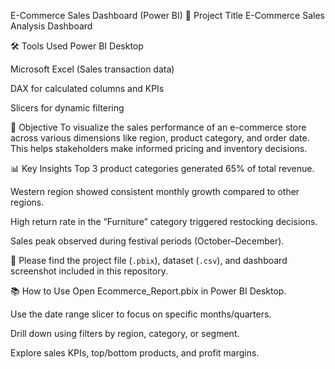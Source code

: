 E-Commerce Sales Dashboard (Power BI)
🧩 Project Title
E-Commerce Sales Analysis Dashboard

🛠 Tools Used
Power BI Desktop

Microsoft Excel (Sales transaction data)

DAX for calculated columns and KPIs

Slicers for dynamic filtering

🎯 Objective
To visualize the sales performance of an e-commerce store across various dimensions like region, product category, and order date. This helps stakeholders make informed pricing and inventory decisions.

📊 Key Insights
Top 3 product categories generated 65% of total revenue.

Western region showed consistent monthly growth compared to other regions.

High return rate in the “Furniture” category triggered restocking decisions.

Sales peak observed during festival periods (October–December).

📁 Please find the project file (`.pbix`), dataset (`.csv`), and dashboard screenshot included in this repository.


📚 How to Use
Open Ecommerce_Report.pbix in Power BI Desktop.

Use the date range slicer to focus on specific months/quarters.

Drill down using filters by region, category, or segment.

Explore sales KPIs, top/bottom products, and profit margins.

